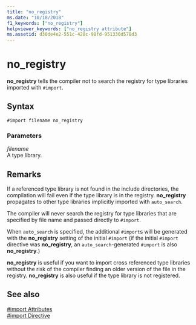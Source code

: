 ```yaml
---
title: "no_registry"
ms.date: "10/18/2018"
f1_keywords: ["no_registry"]
helpviewer_keywords: ["no_registry attribute"]
ms.assetid: d30de4e2-551c-428c-98fd-951330d578d3
---
```

# no_registry

**no_registry** tells the compiler not to search the registry for type libraries imported with `#import`.

## Syntax

```
#import filename no_registry
```

### Parameters

*filename*<br/>
A type library.

## Remarks

If a referenced type library is not found in the include directories, the compilation will fail even if the type library is in the registry.  **no_registry** propagates to other type libraries implicitly imported with `auto_search`.

The compiler will never search the registry for type libraries that are specified by file name and passed directly to `#import`.

When `auto_search` is specified, the additional `#import`s will be generated with the **no_registry** setting of the initial `#import` (if the initial `#import` directive was **no_registry**, an `auto_search`-generated `#import` is also **no_registry**.)

**no_registry** is useful if you want to import cross referenced type libraries without the risk of the compiler finding an older version of the file in the registry. **no_registry** is also useful if the type library is not registered.

## See also

[#import Attributes](../preprocessor/hash-import-attributes-cpp.md)<br/>
[#import Directive](../preprocessor/hash-import-directive-cpp.md)